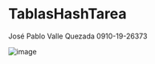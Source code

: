 # TablasHashTarea

José Pablo Valle Quezada
0910-19-26373

![image](https://user-images.githubusercontent.com/88012619/166188493-d473a488-03c0-4653-b3f8-1d4912095786.png)
